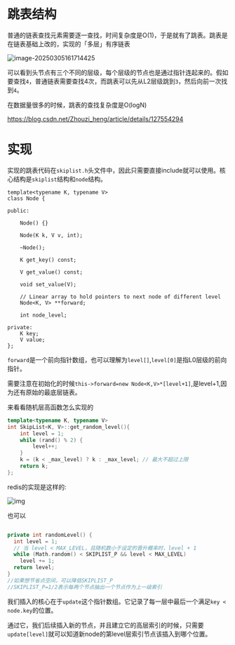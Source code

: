 # 跳表结构

普通的链表查找元素需要逐一查找，时间复杂度是O(1)，于是就有了跳表。跳表是在链表基础上改的，实现的「多层」有序链表

![image-20250305161714425](https://obsdian-1304266993.cos.ap-chongqing.myqcloud.com/202503051617484.png)

可以看到头节点有三个不同的层级，每个层级的节点也是通过指针连起来的。假如要查找`4`，普通链表需要查找4次，而跳表可以先从L2层级跳到`3`，然后向前一次找到`4`。

在数据量很多的时候，跳表的查找复杂度是O(logN)

https://blog.csdn.net/Zhouzi_heng/article/details/127554294

# 实现

实现的跳表代码在`skiplist.h`头文件中，因此只需要直接include就可以使用。核心结构是`skiplist`结构和`node`结构。

```
template<typename K, typename V> 
class Node {

public:
    
    Node() {} 

    Node(K k, V v, int); 

    ~Node();

    K get_key() const;

    V get_value() const;

    void set_value(V);
    
    // Linear array to hold pointers to next node of different level
    Node<K, V> **forward;

    int node_level;

private:
    K key;
    V value;
};
```

`forward`是一个前向指针数组，也可以理解为`level[]`,`level[0]`是指L0层级的前向指针。

需要注意在初始化的时候`this->forward=new Node<K,V>*[level+1]`,是level+1,因为还有原始的最底层链表。

来看看随机层高函数怎么实现的

```c++
template<typename K, typename V>
int SkipList<K, V>::get_random_level(){
    int level = 1;
    while (rand() % 2) {
        level++;
    }
    k = (k < _max_level) ? k : _max_level; // 最大不超过上限
    return k;
};
```

redis的实现是这样的:

![img](https://i-blog.csdnimg.cn/blog_migrate/fe6a44164ef27ce474a9e6b6a3278f5e.png)

也可以

```c++

private int randomLevel() {
  int level = 1;
  // 当 level < MAX_LEVEL，且随机数小于设定的晋升概率时，level + 1
  while (Math.random() < SKIPLIST_P && level < MAX_LEVEL)
    level += 1;
  return level;
}
//如果想节省点空间，可以降低SKIPLIST_P
//SKIPLIST_P=1/2表示每两个节点抽出一个节点作为上一级索引
```

我们插入的核心在于`update`这个指针数组。它记录了每一层中最后一个满足`key < node.key`的位置。

通过它，我们后续插入新的节点，并且建立它的高层索引的时候，只需要`update[level]`就可以知道新node的第level层索引节点该插入到哪个位置。